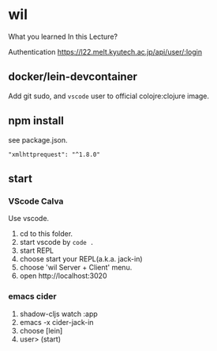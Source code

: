 # wil

What you learned In this Lecture?

Authentication https://l22.melt.kyutech.ac.jp/api/user/:login

## docker/lein-devcontainer

Add git sudo, and `vscode` user to official colojre:clojure image.

## npm install
see package.json.

    "xmlhttprequest": "^1.8.0"

## start

### VScode Calva
Use vscode.

1. cd to this folder.
2. start vscode by `code .`
3. start REPL
4. choose start your REPL(a.k.a. jack-in)
4. choose 'wil Server + Client' menu.
5. open http://localhost:3020

### emacs cider

1. shadow-cljs watch :app
2. emacs -x cider-jack-in
3. choose [lein]
4. user> (start)
